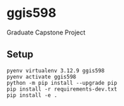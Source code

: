 # ggis598
Graduate Capstone Project

## Setup

```shell
pyenv virtualenv 3.12.9 ggis598
pyenv activate ggis598
python -m pip install --upgrade pip
pip install -r requirements-dev.txt
pip install -e .
```
